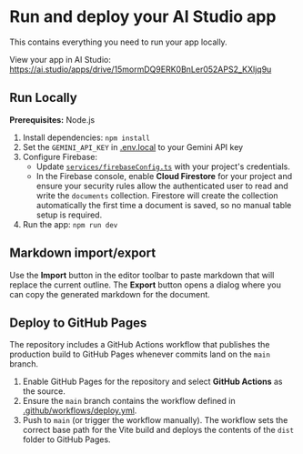 # Run and deploy your AI Studio app

This contains everything you need to run your app locally.

View your app in AI Studio: https://ai.studio/apps/drive/15mormDQ9ERK0BnLer052APS2_KXljq9u

## Run Locally

**Prerequisites:**  Node.js


1. Install dependencies:
   `npm install`
2. Set the `GEMINI_API_KEY` in [.env.local](.env.local) to your Gemini API key
3. Configure Firebase:
   - Update [`services/firebaseConfig.ts`](services/firebaseConfig.ts) with your project's credentials.
   - In the Firebase console, enable **Cloud Firestore** for your project and ensure your security rules allow the authenticated user to read and write the `documents` collection. Firestore will create the collection automatically the first time a document is saved, so no manual table setup is required.
4. Run the app:
   `npm run dev`

## Markdown import/export

Use the **Import** button in the editor toolbar to paste markdown that will replace the current outline. The **Export** button
opens a dialog where you can copy the generated markdown for the document.

## Deploy to GitHub Pages

The repository includes a GitHub Actions workflow that publishes the production build to GitHub Pages whenever commits land on the `main` branch.

1. Enable GitHub Pages for the repository and select **GitHub Actions** as the source.
2. Ensure the `main` branch contains the workflow defined in [.github/workflows/deploy.yml](.github/workflows/deploy.yml).
3. Push to `main` (or trigger the workflow manually). The workflow sets the correct base path for the Vite build and deploys the contents of the `dist` folder to GitHub Pages.
